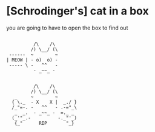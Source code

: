 # [Schrodinger's] cat in a box

you are going to have to open the box to find out

```

          /\    /\  
         /) \__/ (\ 
 ------  ~        ~ 
| MEOW | - o)  o) - 
 ----- \ -   ^^   - 
          - _~~_ -  


          /\    /\         
         /) \__/ (\        
   _     ~        ~        
  { \._  - X    X |  _./ } 
  /_"=-. -   ^^   - .-="_\ 
   _  _.  - _~~_ -  =._ _  
  (_'"_.-          -._"'_) 
   {_"      RIP       "_} 


```

